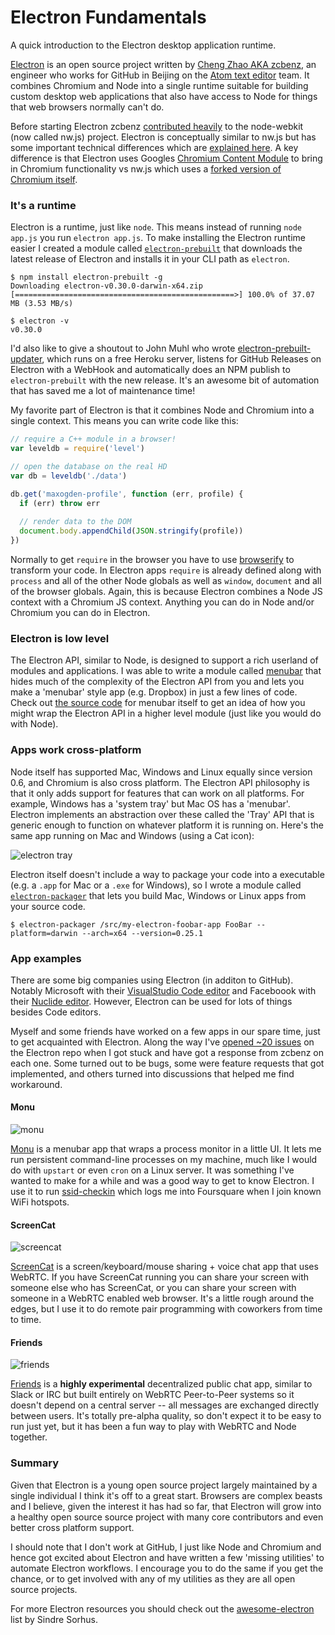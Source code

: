 <div id="header"><h1 class="title">Electron Fundamentals</h1></div>

A quick introduction to the Electron desktop application runtime.

[Electron](http://electron.atom.io/) is an open source project written by [Cheng Zhao AKA zcbenz](https://github.com/zcbenz), an engineer who works for GitHub in Beijing on the [Atom text editor](http://atom.io/) team. It combines Chromium and Node into a single runtime suitable for building custom desktop web applications that also have access to Node for things that web browsers normally can't do.

Before starting Electron zcbenz [contributed heavily](https://github.com/nwjs/nw.js/graphs/contributors) to the node-webkit (now called nw.js) project. Electron is conceptually similar to nw.js but has some important technical differences which are [explained here](https://github.com/atom/electron/blob/master/docs/development/atom-shell-vs-node-webkit.md). A key difference is that Electron uses Googles [Chromium Content Module](http://www.chromium.org/developers/content-module) to bring in Chromium functionality vs nw.js which uses a [forked version of Chromium itself](https://github.com/nwjs/chromium.src/commits).

### It's a runtime

Electron is a runtime, just like `node`. This means instead of running `node app.js` you run `electron app.js`. To make installing the Electron runtime easier I created a module called [`electron-prebuilt`](https://www.npmjs.com/package/electron-prebuilt) that downloads the latest release of Electron and installs it in your CLI path as `electron`.

```
$ npm install electron-prebuilt -g
Downloading electron-v0.30.0-darwin-x64.zip
[=================================================>] 100.0% of 37.07 MB (3.53 MB/s)

$ electron -v
v0.30.0
```

I'd also like to give a shoutout to John Muhl who wrote [electron-prebuilt-updater](https://github.com/johnmuhl/electron-prebuilt-updater), which runs on a free Heroku server, listens for GitHub Releases on Electron with a WebHook and automatically does an NPM publish to `electron-prebuilt` with the new release. It's an awesome bit of automation that has saved me a lot of maintenance time!

My favorite part of Electron is that it combines Node and Chromium into a single context. This means you can write code like this:

```js
// require a C++ module in a browser!
var leveldb = require('level')

// open the database on the real HD
var db = leveldb('./data')

db.get('maxogden-profile', function (err, profile) {
  if (err) throw err
  
  // render data to the DOM
  document.body.appendChild(JSON.stringify(profile))
})
```

Normally to get `require` in the browser you have to use [browserify](http://browserify.org/) to transform your code. In Electron apps `require` is already defined along with `process` and all of the other Node globals as well as `window`, `document` and all of the browser globals. Again, this is because Electron combines a Node JS context with a Chromium JS context. Anything you can do in Node and/or Chromium you can do in Electron.

### Electron is low level

The Electron API, similar to Node, is designed to support a rich userland of modules and applications. I was able to write a module called [menubar](https://github.com/maxogden/menubar) that hides much of the complexity of the Electron API from you and lets you make a 'menubar' style app (e.g. Dropbox) in just a few lines of code. Check out [the source code](https://github.com/maxogden/menubar/blob/143f12309a5b617a586584a40fb5c52325f769d4/index.js) for menubar itself to get an idea of how you might wrap the Electron API in a higher level module (just like you would do with Node).

### Apps work cross-platform

Node itself has supported Mac, Windows and Linux equally since version 0.6, and Chromium is also cross platform. The Electron API philosophy is that it only adds support for features that can work on all platforms. For example, Windows has a 'system tray' but Mac OS has a 'menubar'. Electron implements an abstraction over these called the 'Tray' API that is generic enough to function on whatever platform it is running on. Here's the same app running on Mac and Windows (using a Cat icon):

![electron tray](media/electron-tray.png)

Electron itself doesn't include a way to package your code into a executable (e.g. a `.app` for Mac or a `.exe` for Windows), so I wrote a module called [`electron-packager`](https://github.com/maxogden/electron-packager) that lets you build Mac, Windows or Linux apps from your source code.

```
$ electron-packager /src/my-electron-foobar-app FooBar --platform=darwin --arch=x64 --version=0.25.1
```

### App examples

There are some big companies using Electron (in additon to GitHub). Notably Microsoft with their [VisualStudio Code editor](https://code.visualstudio.com/) and Faceboook with their [Nuclide editor](http://nuclide.io/). However, Electron can be used for lots of things besides Code editors.

Myself and some friends have worked on a few apps in our spare time, just to get acquainted with Electron. Along the way I've [opened ~20 issues](https://github.com/atom/electron/issues?utf8=%E2%9C%93&q=is%3Aissue+author%3Amaxogden) on the Electron repo when I got stuck and have got a response from zcbenz on each one. Some turned out to be bugs, some were feature requests that got implemented, and others turned into discussions that helped me find workaround.

#### Monu

![monu](media/monu.png)

[Monu](https://github.com/maxogden/monu) is a menubar app that wraps a process monitor in a little UI. It lets me run persistent command-line processes on my machine, much like I would do with `upstart` or even `cron` on a Linux server. It was something I've wanted to make for a while and was a good way to get to know Electron. I use it to run [ssid-checkin](https://www.npmjs.com/package/ssid-checkin) which logs me into Foursquare when I join known WiFi hotspots.

#### ScreenCat

![screencat](media/screencat.gif)

[ScreenCat](https://github.com/maxogden/screencat) is a screen/keyboard/mouse sharing + voice chat app that uses WebRTC. If you have ScreenCat running you can share your screen with someone else who has ScreenCat, or you can share your screen with someone in a WebRTC enabled web browser. It's a little rough around the edges, but I use it to do remote pair programming with coworkers from time to time.

#### Friends

![friends](media/friends-app.png)

[Friends](https://github.com/moose-team/friends) is a **highly experimental** decentralized public chat app, similar to Slack or IRC but built entirely on WebRTC Peer-to-Peer systems so it doesn't depend on a central server -- all messages are exchanged directly between users. It's totally pre-alpha quality, so don't expect it to be easy to run just yet, but it has been a fun way to play with WebRTC and Node together.

### Summary

Given that Electron is a young open source project largely maintained by a single individual I think it's off to a great start. Browsers are complex beasts and I believe, given the interest it has had so far, that Electron will grow into a healthy open source source project with many core contributors and even better cross platform support.

I should note that I don't work at GitHub, I just like Node and Chromium and hence got excited about Electron and have written a few 'missing utilities' to automate Electron workflows. I encourage you to do the same if you get the chance, or to get involved with any of my utilities as they are all open source projects.

For more Electron resources you should check out the [awesome-electron](https://github.com/sindresorhus/awesome-electron) list by Sindre Sorhus.
